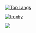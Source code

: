 [![Top Langs](https://github-readme-stats.vercel.app/api/top-langs/?username=wato787&layout=compact&theme=onedark
)](https://github.com/anuraghazra/github-readme-stats)

[![trophy](https://github-profile-trophy.vercel.app/?username=wato787&column=6&theme=onedark)](https://github.com/ryo-ma/github-profile-trophy)

![](https://github-profile-summary-cards.vercel.app/api/cards/profile-details?username=wato787&theme=onedark)

